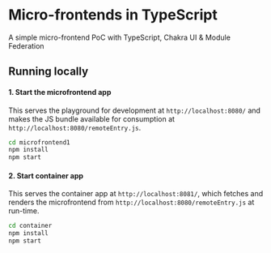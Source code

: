 # Micro-frontends in TypeScript

A simple micro-frontend PoC with TypeScript, Chakra UI & Module Federation

## Running locally

#### 1. Start the microfrontend app

This serves the playground for development at `http://localhost:8080/` and makes the JS bundle available for consumption at `http://localhost:8080/remoteEntry.js`.

```sh
cd microfrontend1
npm install
npm start
```

#### 2. Start container app

This serves the container app at `http://localhost:8081/`, which fetches and renders the microfrontend from `http://localhost:8080/remoteEntry.js` at run-time.

```sh
cd container
npm install
npm start
```
